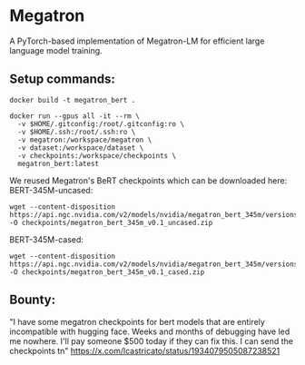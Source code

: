 # Megatron

A PyTorch-based implementation of Megatron-LM for efficient large language model training.

## Setup commands:
```
docker build -t megatron_bert .

docker run --gpus all -it --rm \
  -v $HOME/.gitconfig:/root/.gitconfig:ro \
  -v $HOME/.ssh:/root/.ssh:ro \
  -v megatron:/workspace/megatron \
  -v dataset:/workspace/dataset \
  -v checkpoints:/workspace/checkpoints \
  megatron_bert:latest
```

We reused Megatron's BeRT checkpoints which can be downloaded here:
BERT-345M-uncased:
```
wget --content-disposition https://api.ngc.nvidia.com/v2/models/nvidia/megatron_bert_345m/versions/v0.1_uncased/zip -O checkpoints/megatron_bert_345m_v0.1_uncased.zip
```
BERT-345M-cased:
```
wget --content-disposition https://api.ngc.nvidia.com/v2/models/nvidia/megatron_bert_345m/versions/v0.1_cased/zip -O checkpoints/megatron_bert_345m_v0.1_cased.zip
```

## Bounty:
"I have some megatron checkpoints for bert models that are entirely incompatible with hugging face. Weeks and months of debugging have led me nowhere. I'll pay someone $500 today if they can fix this. I can send the checkpoints tn"
https://x.com/lcastricato/status/1934079505087238521
